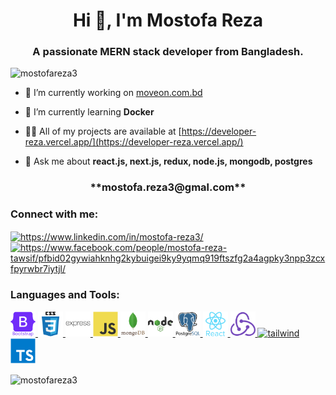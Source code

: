 <h1 align="center">Hi 👋, I'm Mostofa Reza</h1>
<h3 align="center">A passionate MERN stack developer from Bangladesh.</h3>

<p align="left"> <img src="https://komarev.com/ghpvc/?username=mostofareza3&label=Profile%20views&color=0e75b6&style=flat" alt="mostofareza3" /> </p>

- 🔭 I’m currently working on [moveon.com.bd](https://moveon.com.bd/)

- 🌱 I’m currently learning **Docker**

- 👨‍💻 All of my projects are available at [https://developer-reza.vercel.app/](https://developer-reza.vercel.app/)

- 💬 Ask me about **react.js, next.js, redux, node.js, mongodb, postgres**

<h3 align="center">**mostofa.reza3@gmal.com**</h3>

<h3 align="left">Connect with me:</h3>
<p align="left">
<a href="https://linkedin.com/in/mostofa-reza3/" target="blank"><img align="center" src="https://raw.githubusercontent.com/rahuldkjain/github-profile-readme-generator/master/src/images/icons/Social/linked-in-alt.svg" alt="https://www.linkedin.com/in/mostofa-reza3/" height="30" width="40" /></a>
<a href="https://fb.com/https://www.facebook.com/people/mostofa-reza-tawsif/pfbid02gywiahknhg2kybuigei9ky9yqmq919ftszfg2a4agpky3npp3zcxfpyrwbr7iytjl/" target="blank"><img align="center" src="https://raw.githubusercontent.com/rahuldkjain/github-profile-readme-generator/master/src/images/icons/Social/facebook.svg" alt="https://www.facebook.com/people/mostofa-reza-tawsif/pfbid02gywiahknhg2kybuigei9ky9yqmq919ftszfg2a4agpky3npp3zcxfpyrwbr7iytjl/" height="30" width="40" /></a>
</p>

<h3 align="left">Languages and Tools:</h3>
<p align="left"> <a href="https://getbootstrap.com" target="_blank" rel="noreferrer"> <img src="https://raw.githubusercontent.com/devicons/devicon/master/icons/bootstrap/bootstrap-plain-wordmark.svg" alt="bootstrap" width="40" height="40"/> </a> <a href="https://www.w3schools.com/css/" target="_blank" rel="noreferrer"> <img src="https://raw.githubusercontent.com/devicons/devicon/master/icons/css3/css3-original-wordmark.svg" alt="css3" width="40" height="40"/> </a> <a href="https://expressjs.com" target="_blank" rel="noreferrer"> <img src="https://raw.githubusercontent.com/devicons/devicon/master/icons/express/express-original-wordmark.svg" alt="express" width="40" height="40"/> </a> <a href="https://developer.mozilla.org/en-US/docs/Web/JavaScript" target="_blank" rel="noreferrer"> <img src="https://raw.githubusercontent.com/devicons/devicon/master/icons/javascript/javascript-original.svg" alt="javascript" width="40" height="40"/> </a> <a href="https://www.mongodb.com/" target="_blank" rel="noreferrer"> <img src="https://raw.githubusercontent.com/devicons/devicon/master/icons/mongodb/mongodb-original-wordmark.svg" alt="mongodb" width="40" height="40"/> </a> <a href="https://nodejs.org" target="_blank" rel="noreferrer"> <img src="https://raw.githubusercontent.com/devicons/devicon/master/icons/nodejs/nodejs-original-wordmark.svg" alt="nodejs" width="40" height="40"/> </a> <a href="https://www.postgresql.org" target="_blank" rel="noreferrer"> <img src="https://raw.githubusercontent.com/devicons/devicon/master/icons/postgresql/postgresql-original-wordmark.svg" alt="postgresql" width="40" height="40"/> </a> <a href="https://reactjs.org/" target="_blank" rel="noreferrer"> <img src="https://raw.githubusercontent.com/devicons/devicon/master/icons/react/react-original-wordmark.svg" alt="react" width="40" height="40"/> </a> <a href="https://redux.js.org" target="_blank" rel="noreferrer"> <img src="https://raw.githubusercontent.com/devicons/devicon/master/icons/redux/redux-original.svg" alt="redux" width="40" height="40"/> </a> <a href="https://tailwindcss.com/" target="_blank" rel="noreferrer"> <img src="https://www.vectorlogo.zone/logos/tailwindcss/tailwindcss-icon.svg" alt="tailwind" width="40" height="40"/> </a> <a href="https://www.typescriptlang.org/" target="_blank" rel="noreferrer"> <img src="https://raw.githubusercontent.com/devicons/devicon/master/icons/typescript/typescript-original.svg" alt="typescript" width="40" height="40"/> </a> </p>

<p><img align="center" src="https://github-readme-stats.vercel.app/api/top-langs?username=mostofareza3&show_icons=true&locale=en&layout=compact" alt="mostofareza3" /></p>
